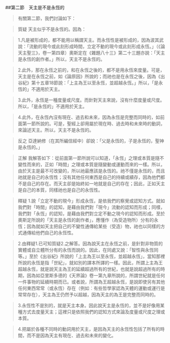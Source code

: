 ##第二節　天主是不是永恆的
>有關第二節，我們討論如下：

>質疑	天主似乎不是永恆的。因為：

>1.凡是被形成的，都不能用以稱謂天主。而永恆性是被形成的，因為波其武說：「流動的現今或此刻形成時間，立定不動的現今或此刻形成永恆。」（《論天主聖三》，卷一第四章）奧斯定在《雜題八十三》第二十三題亦說：「天主是永恆的創作者。」所以，天主不是永恆的。

>2.此外，那在永恆之前的，和在永恆之後的，都不是用永恆來度量。可是，天主是在永恆之前，如《論原因》所說的；而祂也是在永恆之後，因為《出谷紀》第十五章18節說：「上主為王以至永恆，並超越永恆。」所以，「是永恆的」不適用於天主。

>3.此外，永恆是一種度量或尺度。而針對天主來說，沒有什麼度量或尺度。所以，「是永恆的」不適用於天主。

>4.此外，在永恆內沒有現在、過去和未來，因為永恆是完整而同時的，如前面第一節所說的。可是，聖經上卻用屬於現在時、過去時和未來時的動詞，來論述天主。所以，天主不是永恆的。

>反之	亞達納修（在其所編信經中）卻說：「父是永恆的，子是永恆的，聖神是永恆的。」

>正解	我解答如下：從前面第一節所說可以知道，「永恆」之理或本質是隨不變性而來的，正如「時間」之理或本質是隨變動或運動而來的一樣。所以，由於天主是最不可改變的，所以祂最應該是永恆的。祂不僅是永恆的，而且祂就是自己的永恆性；沒有其他任何東西是自己的持續或續存，因為他們都不是自己的存在。而天主卻是始終如一地就是自己的存在；因此，正如天主是自己的本質，同樣祂也是自己的永恆性。

>釋疑	1.說「立定不動的現今」形成永恆，是依我們的察覺或認知方式。就如我們對「時間」的認知，是藉由我們對「現今」流動的認知而形成；同樣，我們對「永恆」的認知，是藉由我們對立定不動之現今的認知而形成。至於奧斯定所說的「天主是永恆的創作者」，應懂作（為受造物所）分有的永恆；因為就如天主把自己的不變性通傳給某些（受造）物，祂也以同樣的方式通傳給他們自己的永恆性。

>2.由釋疑1.已可知質疑2.之解答。因為說天主在永恆之前，是針對非物質的實體或自立體所分有的永恆而說的。因此，在同處又說：「智性與永恆同等。」至於《出谷紀》所說的「上主為王以至永恆，並超越永恆」，當知那裡所說的永恆是指「世紀」，就如別的譯本所譯的一樣。因此，所謂上主為王超越永恆，就是說天主為王的延續超過所有的世紀，也就是說超過所有的時期，因為如亞里斯多德的《天界論》卷一第九章所說的，所謂世紀就是任何一件事物的延續時期而已。或者說，所謂為王超越永恆，是說即使另有其他任何東西常常（或永恆）存在（例如︰有些哲學家認為天體的運動或運行是常常存在），天主為王仍然予以超越，因為天主的為王是完整而同時的。

>3.永恆性不是別的，就是天主本身。因此說天主是永恆的，並不是好像用某種方式去度量天主；這裡只是依照我們的認知方式來論及度量或尺度之理或本質。

>4.把屬於各種不同時的動詞用於天主，是因為天主的永恆性包括了所有的時間，而不是因為天主有現在、過去和未來的變化。
